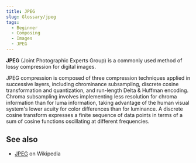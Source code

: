 ```yaml
---
title: JPEG
slug: Glossary/jpeg
tags:
  - Beginner
  - Composing
  - Images
  - JPEG
---
```


**JPEG** (Joint Photographic Experts Group) is a commonly used method of lossy compression for digital images.

JPEG compression is composed of three compression techniques applied in successive layers, including chrominance subsampling, discrete cosine transformation and quantization, and run-length Delta & Huffman encoding. Chroma subsampling involves implementing less resolution for chroma information than for luma information, taking advantage of the human visual system's lower acuity for color differences than for luminance. A discrete cosine transform expresses a finite sequence of data points in terms of a sum of cosine functions oscillating at different frequencies.

## See also

- [JPEG](https://en.wikipedia.org/wiki/JPEG) on Wikipedia

